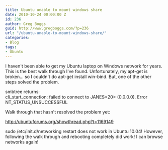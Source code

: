 ```yaml
---
title: Ubuntu unable to mount windows share
date: 2010-10-24 00:00:00 Z
id: 236
author: Greg Boggs
guid: http://www.gregboggs.com/?p=236
url: "/ubuntu-unable-to-mount-windows-share/"
categories:
- Blog
tags:
- Ubuntu
---
```


I haven't been able to get my Ubuntu laptop on Windows network for years. This is the best walk through I've found. Unfortunately, my apt-get is broken&#8230; so I couldn't do apt-get install win-bind. But, one of the other steps solved the problem.

smbtree returns:  
cli\_start\_connection: failed to connect to JANES<20> (0.0.0.0). Error NT\_STATUS\_UNSUCCESSFUL

Walk through that hasn't resolved the problem yet:

http://ubuntuforums.org/showthread.php?t=1169149

sudo /etc/init.d/networking restart does not work in Ubuntu 10.04! However, following the walk through and rebooting completely did work! I can browse networks again!